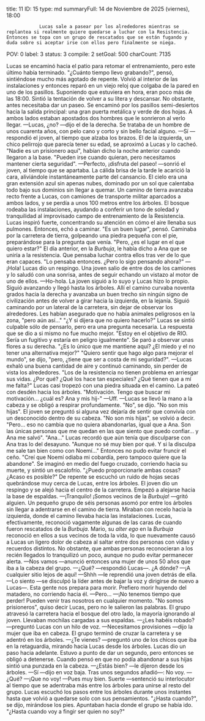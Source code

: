 title:          11
ID:             15
type:           md
summaryFull:    14 de Noviembre de 2025 (viernes), 18:00
                
                Lucas sale a pasear por los alrededores mientras se replantea si realmente quiere quedarse a luchar con la Resistencia. Entonces se topa con un grupo de rescatados que se están fugando y duda sobre si aceptar irse con ellos pero finalmente se niega.
POV:            0
label:          3
status:         3
compile:        2
setGoal:        500
charCount:      7135


Lucas se encaminó hacia el patio para retomar el entrenamiento, pero este último había terminado.
"¿Cuánto tiempo llevo grabando?", pensó, sintiéndose mucho más agotado de repente.
Volvió al interior de las instalaciones y entonces reparó en un viejo reloj que colgaba de la pared en uno de los pasillos. Suponiendo que estuviera en hora, eran poco más de las 18:00.
Sintió la tentación de volver a su litera y descansar. No obstante, antes necesitaba dar un paseo. Se encaminó por los pasillos semi-desiertos hacia la salida principal: una gran puerta metálica y verde de dos hojas. A ambos lados estaban apostados dos hombres que le sonrieron al verlo llegar.
—Lucas, ¿no? —dijo el de la derecha. Se trataba de un hombre de unos cuarenta años, con pelo cano y corto y sin bello facial alguno.
—Sí —respondió el joven, al tiempo que alzaba los brazos.
El de la izquierda, un chico pelirrojo que parecía tener su edad, se aproximó a Lucas y lo cacheó.
"Nadie es un prisionero aquí", habían dicho la noche anterior cuando llegaron a la base. "Pueden irse cuando quieran, pero necesitamos mantener cierta seguridad".
—Perfecto, ¡disfruta del paseo! —sonrió el joven, al tiempo que se apartaba.
La cálida brisa de la tarde le acarició la cara, aliviándole instantáneamente parte del cansancio. El cielo era una gran extensión azul sin apenas nubes, dominado por un sol que calentaba todo bajo sus dominios sin llegar a quemar.
Un camino de tierra avanzaba recto frente a Lucas, con camiones de transporte militar aparcados a ambos lados, y se perdía a unos 100 metros entre los árboles. El bosque rodeaba las instalaciones, ayudando a conferir un tono de soledad y tranquilidad al improvisado campo de entrenamiento de la Resistencia.
Lucas inspiró fuerte, concentrando su atención en cómo el aire llenaba sus pulmones. Entonces, echó a caminar.
"Es un buen lugar", pensó. Caminaba por la carretera de tierra, golpeando una piedra pequeña con el pie, preparándose para la pregunta que venía.
"Pero, ¿es el lugar en el que quiero estar?"
El día anterior, en la *Burbuja*, le había dicho a Ana que se uniría a la resistencia. Que pensaba luchar contra ellos tras ver de lo que eran capaces.
"Lo pensaba entonces. ¿Pero lo sigo pensando ahora?"
—¡Hola!
Lucas dio un respingo. Una joven salio de entre dos de los camiones y lo saludó con una sonrisa, antes de seguir echando un vistazo al motor de uno de ellos.
—Ho-hola.
La joven siguió a lo suyo y Lucas hizo lo propio. Siguió avanzando y llegó hasta los árboles. Allí el camino curvaba noventa grados hacia la derecha y avanzaba un buen trecho sin ningún signo de civilización antes de volver a girar hacia la izquierda, en la lejanía.
Siguió caminando por un lateral de la carretera, sin dejar de observar los alrededores. Les habían asegurado que no había animales peligrosos en la zona, "pero aún así..."
"¿Y si dijera que no quiero hacerlo?"
Lucas se sintió culpable sólo de pensarlo, pero era una pregunta necesaria.
La respuesta que se dio a si mismo no fue mucho mejor.
"Estoy en el objetivo de RIO. Sería un fugitivo y estaría en peligro igualmente".
Se paró a observar unas flores a su derecha. "¿Es lo único que me mantiene aquí? ¿El miedo y el no tener una alternativa mejor?"
"Quiero sentir que hago algo para mejorar el mundo", se dijo, "pero, ¿tiene que ser a costa de mi seguridad?". —Lucas exhaló una buena cantidad de aire y continuó caminando, sin perder de vista los alrededores.
"Los de la resistencia no tienen problema en arriesgar sus vidas. ¿Por qué? ¿Qué los hace tan especiales? ¿Qué tienen que a mí me falta?"
Lucas casi tropezó con una piedra situada en el camino. La pateó con desdén hacia los árboles.
"Motivación. Tengo que buscar mi motivación... ¿cuál es? Ana y mis hij-"
—Uff. —Lucas se llevó la mano a la cabeza y se obligó a respirar profundamente.
"No", se dijo. "No son mis hijas".
El joven se preguntó si alguna vez dejaría de sentir que convivía con un desconocido dentro de su cabeza.
"No son mis hijas", se volvió a decir. "Pero... eso no cambia que no quiera abandonarlas, igual que a Ana. Son las únicas personas que me quedan en las que siento que puedo confiar... y Ana me salvó".
"Ana..."
Lucas recordó que aún tenía que disculparse con Ana tras lo del desayuno. "Aunque no sé muy bien por qué. Y si la disculpa me sale tan bien como con Noemí..."
Entonces no pudo evitar fruncir el ceño.
"Creí que Noemí odiaba mi cobardía, pero tampoco quiere que la abandone".
Se imaginó en medio del fuego cruzado, corriendo hacia su muerte, y sintió un escalofrío.
"¿Puedo proporcionarle ambas cosas? ¿Acaso es posible?"
De repente se escuchó un ruido de hojas secas quebrándose muy cerca de Lucas, entre los árboles. El joven dio un respingo y se alejó hacia el centro de la carretera. Empezó a alejarse hacia la base de espaldas.
—¡Tranquilo! ¡Somos vecinos de la *Burbuja*! —gritó alguien.
Un pequeño grupo de séis personas asomó por entre los árboles sin llegar a adentrarse en el camino de tierra. Miraban con recelo hacia la izquierda, donde el camino llevaba hacia las instalaciones.
Lucas, efectivamente, reconoció vagamente algunas de las caras de cuando fueron rescatados de la *Burbuja*. Mario, su *alter ego* en la *Burbuja* reconoció en ellos a sus vecinos de toda la vida, lo que nuevamente causó a Lucas un ligero dolor de cabeza al saltar entre dos personas con vidas y recuerdos distintos.
No obstante, que ambas personas reconocieran a los recién llegados lo tranquilizó un poco, aunque no pudo evitar permanecer alerta.
—Nos vamos —anunció entonces una mujer de unos 50 años que iba a la cabeza del grupo.
—¿Qué? —respondió Lucas—. ¿A dónde?
—¡A cualquier sitio lejos de aquí!
—Shhh —le reprendió una joven detrás de ella.
—Lo siento —se disculpó la líder antes de bajar la voz y dirigirse de nuevo a Lucas—. Esta gente nos prepara para morir. Prefiero morir huyendo del matadero, no corriendo hacia él.
—Pero...
—¡No tenemos tiempo que perder! Pueden venir tras nosotros en cualquier momento.
"No somos prisioneros", quiso decir Lucas, pero no le salieron las palabras.
El grupo atravesó la carretera hacia el bosque del otro lado, la mayoría ignorando al joven. Llevaban mochilas cargadas a sus espaldas.
—¿Les habéis robado? —preguntó Lucas con un hilo de voz.
—Necesitamos provisiones —dijo la mujer que iba en cabeza.
El grupo terminó de cruzar la carretera y se adentró en los árboles.
—¿Te vienes? —preguntó uno de los chicos que iba en la retaguardia, mirando hacia Lucas desde los árboles.
Lucas dio un paso hacia adelante. Estuvo a punto de dar un segundo, pero entonces se obligó a detenerse.
Cuando pensó en que no podía abandonar a sus hijas sintió una punzada en la cabeza.
—¿Estás bien? —le dijeron desde los árboles.
—Sí —dijo en voz baja. Tras unos segundos añadió—: No voy.
—¿Qué?
—¡Que no voy!
—Pues muy bien. Suerte —sentenció su interlocutor al tiempo que se adentraba más entre los árboles para unirse al resto del grupo.
Lucas escuchó los pasos entre los árboles durante unos instantes hasta que volvió a quedarse solo con sus pensamientos.
"¿Hasta cuando?", se dijo, mirándose los pies. Apuntaban hacia donde el grupo se había ido.
"¿Hasta cuando voy a fingir ser quien no soy?"